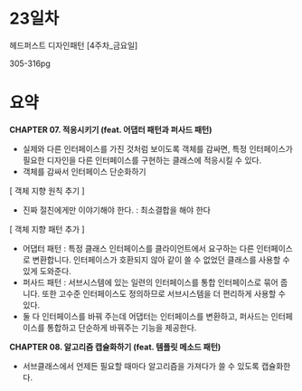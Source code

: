 # 23일차

헤드퍼스트 디자인패턴 [4주차_금요일] 

305-316pg  

# 요약

**CHAPTER 07. 적응시키기 (feat. 어댑터 패턴과 퍼사드 패턴)**

- 실제와 다른 인터페이스를 가진 것처럼 보이도록 객체를 감싸면, 특정 인터페이스가 필요한 디자인을 다른 인터페이스를 구현하는 클래스에 적응시킬 수 있다.
- 객체를 감싸서 인터페이스 단순화하기  

[ 객체 지향 원칙 추기 ]

- 진짜 절친에게만 이야기해야 한다. : 최소결합을 해야 한다  

[ 객체 지향 패턴 추가 ]

- 어댑터 패턴 : 특정 클래스 인터페이스를 클라이언트에서 요구하는 다른 인터페이스로 변환합니다. 인터페이스가 호환되지 않아 같이 쓸 수 없었던 클래스를 사용할 수 있게 도와준다.
- 퍼사드 패턴 : 서브시스템에 있는 일련의 인터페이스를 통합 인터페이스로 묶어 줍니다. 또한 고수준 인터페이스도 정의하므로 서브시스템을 더 편리하게 사용할 수 있다.
- 둘 다 인터페이스를 바꿔 주는데 어댑터는 인터페이스를 변환하고, 퍼사드는 인터페이스를 통합하고 단순하게 바꿔주는 기능을 제공한다.  

**CHAPTER 08. 알고리즘 캡슐화하기 (feat. 템플릿 메소드 패턴)**

- 서브클래스에서 언제든 필요할 때마다 알고리즘을 가져다가 쓸 수 있도록 캡슐화한다.